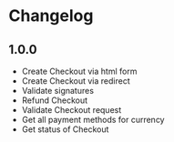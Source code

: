 # Changelog

## 1.0.0
 - Create Checkout via html form
 - Create Checkout via redirect
 - Validate signatures
 - Refund Checkout
 - Validate Checkout request
 - Get all payment methods for currency
 - Get status of Checkout
